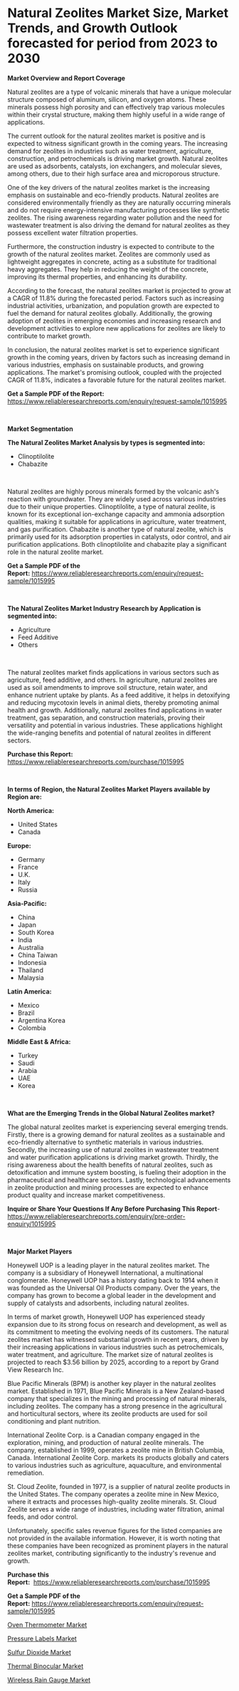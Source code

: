 <p><h1>Natural Zeolites Market Size, Market Trends, and Growth Outlook forecasted for period from 2023 to 2030</h1></p><p><strong>Market Overview and Report Coverage</strong></p>
<p><p>Natural zeolites are a type of volcanic minerals that have a unique molecular structure composed of aluminum, silicon, and oxygen atoms. These minerals possess high porosity and can effectively trap various molecules within their crystal structure, making them highly useful in a wide range of applications.</p><p>The current outlook for the natural zeolites market is positive and is expected to witness significant growth in the coming years. The increasing demand for zeolites in industries such as water treatment, agriculture, construction, and petrochemicals is driving market growth. Natural zeolites are used as adsorbents, catalysts, ion exchangers, and molecular sieves, among others, due to their high surface area and microporous structure.</p><p>One of the key drivers of the natural zeolites market is the increasing emphasis on sustainable and eco-friendly products. Natural zeolites are considered environmentally friendly as they are naturally occurring minerals and do not require energy-intensive manufacturing processes like synthetic zeolites. The rising awareness regarding water pollution and the need for wastewater treatment is also driving the demand for natural zeolites as they possess excellent water filtration properties.</p><p>Furthermore, the construction industry is expected to contribute to the growth of the natural zeolites market. Zeolites are commonly used as lightweight aggregates in concrete, acting as a substitute for traditional heavy aggregates. They help in reducing the weight of the concrete, improving its thermal properties, and enhancing its durability.</p><p>According to the forecast, the natural zeolites market is projected to grow at a CAGR of 11.8% during the forecasted period. Factors such as increasing industrial activities, urbanization, and population growth are expected to fuel the demand for natural zeolites globally. Additionally, the growing adoption of zeolites in emerging economies and increasing research and development activities to explore new applications for zeolites are likely to contribute to market growth.</p><p>In conclusion, the natural zeolites market is set to experience significant growth in the coming years, driven by factors such as increasing demand in various industries, emphasis on sustainable products, and growing applications. The market's promising outlook, coupled with the projected CAGR of 11.8%, indicates a favorable future for the natural zeolites market.</p></p>
<p><strong>Get a Sample PDF of the Report:</strong> <a href="https://www.reliableresearchreports.com/enquiry/request-sample/1015995">https://www.reliableresearchreports.com/enquiry/request-sample/1015995</a></p>
<p>&nbsp;</p>
<p><strong>Market Segmentation</strong></p>
<p><strong>The Natural Zeolites Market Analysis by types is segmented into:</strong></p>
<p><ul><li>Clinoptilolite</li><li>Chabazite</li></ul></p>
<p>&nbsp;</p>
<p><p>Natural zeolites are highly porous minerals formed by the volcanic ash's reaction with groundwater. They are widely used across various industries due to their unique properties. Clinoptilolite, a type of natural zeolite, is known for its exceptional ion-exchange capacity and ammonia adsorption qualities, making it suitable for applications in agriculture, water treatment, and gas purification. Chabazite is another type of natural zeolite, which is primarily used for its adsorption properties in catalysts, odor control, and air purification applications. Both clinoptilolite and chabazite play a significant role in the natural zeolite market.</p></p>
<p><strong>Get a Sample PDF of the Report:</strong>&nbsp;<a href="https://www.reliableresearchreports.com/enquiry/request-sample/1015995">https://www.reliableresearchreports.com/enquiry/request-sample/1015995</a></p>
<p>&nbsp;</p>
<p><strong>The Natural Zeolites Market Industry Research by Application is segmented into:</strong></p>
<p><ul><li>Agriculture</li><li>Feed Additive</li><li>Others</li></ul></p>
<p>&nbsp;</p>
<p><p>The natural zeolites market finds applications in various sectors such as agriculture, feed additive, and others. In agriculture, natural zeolites are used as soil amendments to improve soil structure, retain water, and enhance nutrient uptake by plants. As a feed additive, it helps in detoxifying and reducing mycotoxin levels in animal diets, thereby promoting animal health and growth. Additionally, natural zeolites find applications in water treatment, gas separation, and construction materials, proving their versatility and potential in various industries. These applications highlight the wide-ranging benefits and potential of natural zeolites in different sectors.</p></p>
<p><strong>Purchase this Report:</strong>&nbsp; <a href="https://www.reliableresearchreports.com/purchase/1015995">https://www.reliableresearchreports.com/purchase/1015995</a></p>
<p>&nbsp;</p>
<p><strong>In terms of Region, the Natural Zeolites Market Players available by Region are:</strong></p>
<p>
    <p> <strong> North America: </strong>
        <ul>
            <li>United States</li>
            <li>Canada</li>
        </ul>
        </p> 
    <p> <strong> Europe: </strong>
        <ul>
            <li>Germany</li>
            <li>France</li>
            <li>U.K.</li>
            <li>Italy</li>
            <li>Russia</li>
        </ul>
        </p> 
    <p> <strong> Asia-Pacific: </strong>
        <ul>
            <li>China</li>
            <li>Japan</li>
            <li>South Korea</li>
            <li>India</li>
            <li>Australia</li>
            <li>China Taiwan</li>
            <li>Indonesia</li>
            <li>Thailand</li>
            <li>Malaysia</li>
        </ul>
        </p> 
    <p> <strong> Latin America: </strong>
        <ul>
            <li>Mexico</li>
            <li>Brazil</li>
            <li>Argentina Korea</li>
            <li>Colombia</li>
        </ul>
        </p> 
    <p> <strong> Middle East & Africa: </strong>
        <ul>
            <li>Turkey</li>
            <li>Saudi</li>
            <li>Arabia</li>
            <li>UAE</li>
            <li>Korea</li>
        </ul>
    </p>
    </p>
<p>&nbsp;</p>
<p><strong>What are the Emerging Trends in the Global Natural Zeolites market?</strong></p>
<p><p>The global natural zeolites market is experiencing several emerging trends. Firstly, there is a growing demand for natural zeolites as a sustainable and eco-friendly alternative to synthetic materials in various industries. Secondly, the increasing use of natural zeolites in wastewater treatment and water purification applications is driving market growth. Thirdly, the rising awareness about the health benefits of natural zeolites, such as detoxification and immune system boosting, is fueling their adoption in the pharmaceutical and healthcare sectors. Lastly, technological advancements in zeolite production and mining processes are expected to enhance product quality and increase market competitiveness.</p></p>
<p><strong>Inquire or Share Your Questions If Any Before Purchasing This Report</strong>- <a href="https://www.reliableresearchreports.com/enquiry/pre-order-enquiry/1015995">https://www.reliableresearchreports.com/enquiry/pre-order-enquiry/1015995</a></p>
<p>&nbsp;</p>
<p><strong>Major Market Players</strong></p>
<p><p>Honeywell UOP is a leading player in the natural zeolites market. The company is a subsidiary of Honeywell International, a multinational conglomerate. Honeywell UOP has a history dating back to 1914 when it was founded as the Universal Oil Products company. Over the years, the company has grown to become a global leader in the development and supply of catalysts and adsorbents, including natural zeolites.</p><p>In terms of market growth, Honeywell UOP has experienced steady expansion due to its strong focus on research and development, as well as its commitment to meeting the evolving needs of its customers. The natural zeolites market has witnessed substantial growth in recent years, driven by their increasing applications in various industries such as petrochemicals, water treatment, and agriculture. The market size of natural zeolites is projected to reach $3.56 billion by 2025, according to a report by Grand View Research Inc.</p><p>Blue Pacific Minerals (BPM) is another key player in the natural zeolites market. Established in 1971, Blue Pacific Minerals is a New Zealand-based company that specializes in the mining and processing of natural minerals, including zeolites. The company has a strong presence in the agricultural and horticultural sectors, where its zeolite products are used for soil conditioning and plant nutrition.</p><p>International Zeolite Corp. is a Canadian company engaged in the exploration, mining, and production of natural zeolite minerals. The company, established in 1999, operates a zeolite mine in British Columbia, Canada. International Zeolite Corp. markets its products globally and caters to various industries such as agriculture, aquaculture, and environmental remediation.</p><p>St. Cloud Zeolite, founded in 1977, is a supplier of natural zeolite products in the United States. The company operates a zeolite mine in New Mexico, where it extracts and processes high-quality zeolite minerals. St. Cloud Zeolite serves a wide range of industries, including water filtration, animal feeds, and odor control.</p><p>Unfortunately, specific sales revenue figures for the listed companies are not provided in the available information. However, it is worth noting that these companies have been recognized as prominent players in the natural zeolites market, contributing significantly to the industry's revenue and growth.</p></p>
<p><strong>Purchase this Report:</strong>&nbsp;&nbsp;<a href="https://www.reliableresearchreports.com/purchase/1015995">https://www.reliableresearchreports.com/purchase/1015995</a></p>
<p></p>
<p><strong>Get a Sample PDF of the Report:</strong>&nbsp;<a href="https://www.reliableresearchreports.com/enquiry/request-sample/1015995">https://www.reliableresearchreports.com/enquiry/request-sample/1015995</a></p>
<p><p><a href="https://medium.com/@verladurgan/oven-thermometer-market-insight-market-trends-growth-forecasted-from-2023-to-2030-cc7eddad2c6c">Oven Thermometer Market</a></p><p><a href="https://github.com/rahu1503/Market-Research-Report-List-1/blob/main/pressure-labels-market.md">Pressure Labels Market</a></p><p><a href="https://github.com/rahu1501/Market-Research-Report-List-1/blob/main/sulfur-dioxide-market.md">Sulfur Dioxide Market</a></p><p><a href="https://medium.com/@jalenmurphy48/thermal-binocular-market-analysis-and-sze-forecasted-for-period-from-2023-to-2030-d89c46c02c20">Thermal Binocular Market</a></p><p><a href="https://medium.com/@theomorar2000/wireless-rain-gauge-market-analysis-and-sze-forecasted-for-period-from-2023-to-2030-dd9737084d42">Wireless Rain Gauge Market</a></p></p>